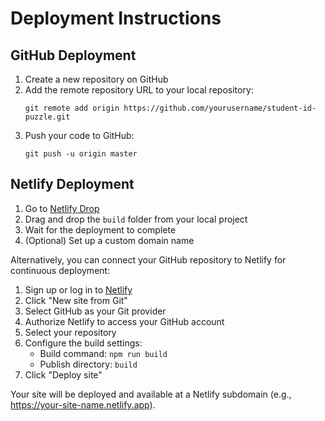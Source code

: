 # Deployment Instructions

## GitHub Deployment

1. Create a new repository on GitHub
2. Add the remote repository URL to your local repository:
   ```
   git remote add origin https://github.com/yourusername/student-id-puzzle.git
   ```
3. Push your code to GitHub:
   ```
   git push -u origin master
   ```

## Netlify Deployment

1. Go to [Netlify Drop](https://app.netlify.com/drop)
2. Drag and drop the `build` folder from your local project
3. Wait for the deployment to complete
4. (Optional) Set up a custom domain name

Alternatively, you can connect your GitHub repository to Netlify for continuous deployment:

1. Sign up or log in to [Netlify](https://app.netlify.com/)
2. Click "New site from Git"
3. Select GitHub as your Git provider
4. Authorize Netlify to access your GitHub account
5. Select your repository
6. Configure the build settings:
   - Build command: `npm run build`
   - Publish directory: `build`
7. Click "Deploy site"

Your site will be deployed and available at a Netlify subdomain (e.g., https://your-site-name.netlify.app).
